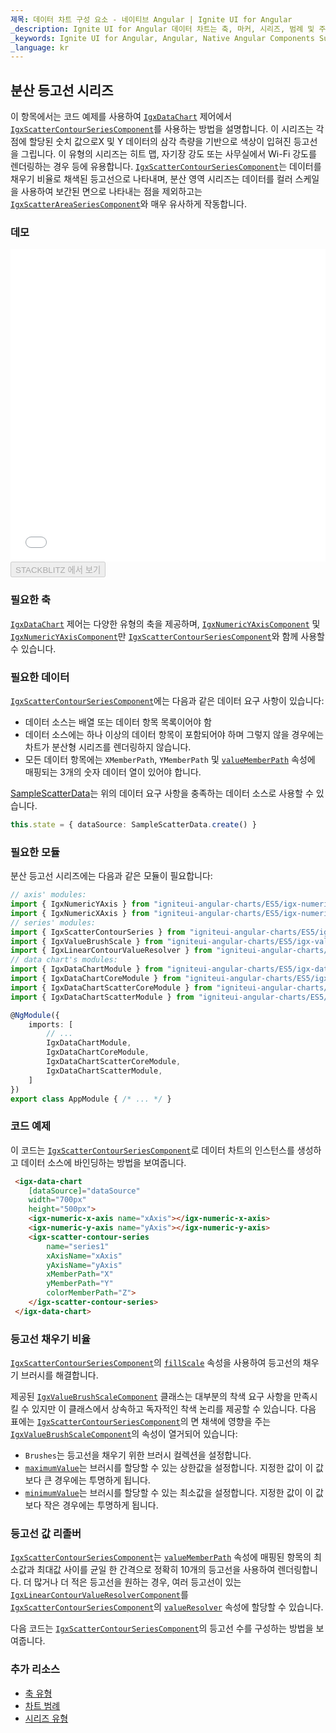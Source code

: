 ```yaml
---
제목: 데이터 차트 구성 요소 - 네이티브 Angular | Ignite UI for Angular
_description: Ignite UI for Angular 데이터 차트는 축, 마커, 시리즈, 범례 및 주석 레이어의 모듈 식 디자인을 제공하는 차트 구성 요소입니다. 이 차트를 사용하면 동일한 차트 영역에 이러한 시각적 요소의 인스턴스를 여러 개 만들어 복합 차트 뷰를 만들 수 있습니다.
_keywords: Ignite UI for Angular, Angular, Native Angular Components Suite, Native Angular Controls, Native Angular Components, Native Angular Components Library, Angular Chart, Angular Chart Control, Angular Chart Example, Angular Chart Component, Angular Data Chart
_language: kr
---
```


## 분산 등고선 시리즈

이 항목에서는 코드 예제를 사용하여 [`IgxDataChart`](datachart_series_types_scatter_contour.md) 제어에서 [`IgxScatterContourSeriesComponent`](datachart_series_types_scatter_contour.md)를 사용하는 방법을 설명합니다. 이 시리즈는
각 점에 할당된 숫치 값으로X 및 Y 데이터의 삼각 측량을 기반으로 색상이 입혀진 등고선을 그립니다. 이 유형의 시리즈는 히트 맵, 자기장 강도 또는 사무실에서 Wi-Fi 강도를 렌더링하는 경우 등에 유용합니다. [`IgxScatterContourSeriesComponent`](datachart_series_types_scatter_contour.md)는 데이터를 채우기 비율로 채색된 등고선으로 나타내며, 분산 영역 시리즈는 데이터를 컬러 스케일을 사용하여 보간된 면으로 나타내는 점을 제외하고는 [`IgxScatterAreaSeriesComponent`](datachart_series_types_scatter_contour.md)와 매우 유사하게 작동합니다.

### 데모

<div class="sample-container loading" style="height: 500px">
    <iframe id="data-chart-type-contour-series-iframe" src='{environment:demosBaseUrl}/charts/data-chart-type-contour-series' width="100%" height="100%" seamless frameBorder="0" onload="onXPlatSampleIframeContentLoaded(this);"></iframe>
</div>
<div>
    <button data-localize="stackblitz" disabled class="stackblitz-btn" data-iframe-id="data-chart-type-contour-series-iframe" data-demos-base-url="{environment:demosBaseUrl}">STACKBLITZ 에서 보기
    </button>
</div>

<div class="divider--half"></div>

### 필요한 축

[`IgxDataChart`](datachart_series_types_scatter_contour.md) 제어는 다양한 유형의 축을 제공하며, [`IgxNumericYAxisComponent`](datachart_series_types_scatter_contour.md) 및 [`IgxNumericYAxisComponent`](datachart_series_types_scatter_contour.md)만 [`IgxScatterContourSeriesComponent`](datachart_series_types_scatter_contour.md)와 함께 사용할 수 있습니다.

### 필요한 데이터

[`IgxScatterContourSeriesComponent`](datachart_series_types_scatter_contour.md)에는 다음과 같은 데이터 요구 사항이 있습니다:

-   데이터 소스는 배열 또는 데이터 항목 목록이어야 함
-   데이터 소스에는 하나 이상의 데이터 항목이 포함되어야 하며 그렇지 않을 경우에는 차트가 분산형 시리즈를 렌더링하지 않습니다.
-   모든 데이터 항목에는 `XMemberPath`, `YMemberPath` 및 [`valueMemberPath`](datachart_series_types_scatter_contour.md) 속성에 매핑되는 3개의 숫자 데이터 열이 있어야 합니다.

[SampleScatterData](datachart_data_sources_scatter.md)는 위의 데이터 요구 사항을 충족하는 데이터 소스로 사용할 수 있습니다.

```ts
this.state = { dataSource: SampleScatterData.create() }
```

### 필요한 모듈

분산 등고선 시리즈에는 다음과 같은 모듈이 필요합니다:

```ts
// axis' modules:
import { IgxNumericYAxis } from "igniteui-angular-charts/ES5/igx-numeric-y-axis";
import { IgxNumericXAxis } from "igniteui-angular-charts/ES5/igx-numeric-x-axis";
// series' modules:
import { IgxScatterContourSeries } from "igniteui-angular-charts/ES5/igx-scatter-contour-series";
import { IgxValueBrushScale } from "igniteui-angular-charts/ES5/igx-value-brush-scale";
import { IgxLinearContourValueResolver } from "igniteui-angular-charts/ES5/igx-linear-contour-value-resolver";
// data chart's modules:
import { IgxDataChartModule } from "igniteui-angular-charts/ES5/igx-data-chart-module";
import { IgxDataChartCoreModule } from "igniteui-angular-charts/ES5/igx-data-chart-core-module";
import { IgxDataChartScatterCoreModule } from "igniteui-angular-charts/ES5/igx-data-chart-scatter-core-module";
import { IgxDataChartScatterModule } from "igniteui-angular-charts/ES5/igx-data-chart-scatter-module";

@NgModule({
    imports: [
        // ...
        IgxDataChartModule,
        IgxDataChartCoreModule,
        IgxDataChartScatterCoreModule,
        IgxDataChartScatterModule,
    ]
})
export class AppModule { /* ... */ }
```

### 코드 예제

이 코드는 [`IgxScatterContourSeriesComponent`](datachart_series_types_scatter_contour.md)로 데이터 차트의 인스턴스를 생성하고 데이터 소스에 바인딩하는 방법을 보여줍니다.

```html
 <igx-data-chart
    [dataSource]="dataSource"
    width="700px"
    height="500px">
    <igx-numeric-x-axis name="xAxis"></igx-numeric-x-axis>
    <igx-numeric-y-axis name="yAxis"></igx-numeric-y-axis>
    <igx-scatter-contour-series
        name="series1"
        xAxisName="xAxis"
        yAxisName="yAxis"
        xMemberPath="X"
        yMemberPath="Y"
        colorMemberPath="Z">
    </igx-scatter-contour-series>
 </igx-data-chart>
```

### 등고선 채우기 비율

[`IgxScatterContourSeriesComponent`](datachart_series_types_scatter_contour.md)의 [`fillScale`](datachart_series_types_scatter_contour.md) 속성을 사용하여 등고선의 채우기 브러시를 해결합니다.

제공된 [`IgxValueBrushScaleComponent`](datachart_series_types_scatter_contour.md) 클래스는 대부분의 착색 요구 사항을 만족시킬 수 있지만 이 클래스에서 상속하고 독자적인 착색 논리를 제공할 수 있습니다. 다음 표에는 [`IgxScatterContourSeriesComponent`](datachart_series_types_scatter_contour.md)의 면 채색에 영향을 주는 [`IgxValueBrushScaleComponent`](datachart_series_types_scatter_contour.md)의 속성이 열거되어 있습니다:

-   `Brushes`는 등고선을 채우기 위한 브러시 컬렉션을 설정합니다.
-   [`maximumValue`](datachart_series_types_scatter_contour.md)는 브러시를 할당할 수 있는 상한값을 설정합니다. 지정한 값이 이 값보다 큰 경우에는 투명하게 됩니다.
-   [`minimumValue`](datachart_series_types_scatter_contour.md)는 브러시를 할당할 수 있는 최소값을 설정합니다. 지정한 값이 이 값보다 작은 경우에는 투명하게 됩니다.

### 등고선 값 리졸버

[`IgxScatterContourSeriesComponent`](datachart_series_types_scatter_contour.md)는 [`valueMemberPath`](datachart_series_types_scatter_contour.md) 속성에 매핑된 항목의 최소값과 최대값 사이를 균일 한 간격으로 정확히 10개의 등고선을 사용하여 렌더링합니다. 더 많거나 더 적은 등고선을 원하는 경우, 여러 등고선이 있는 [`IgxLinearContourValueResolverComponent`](datachart_series_types_scatter_contour.md)를 [`IgxScatterContourSeriesComponent`](datachart_series_types_scatter_contour.md)의 [`valueResolver`](datachart_series_types_scatter_contour.md) 속성에 할당할 수 있습니다.

다음 코드는 [`IgxScatterContourSeriesComponent`](datachart_series_types_scatter_contour.md)의 등고선 수를 구성하는 방법을 보여줍니다.

### 추가 리소스

-   [축 유형](datachart_axis_types.md)
-   [차트 범례](datachart_chart_legends.md)
-   [시리즈 유형](datachart_series_types.md)
